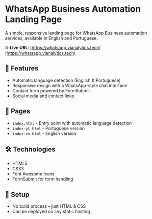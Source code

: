 # WhatsApp Business Automation Landing Page

A simple, responsive landing page for WhatsApp Business automation services, available in English and Portuguese.

🌐 **Live URL**: [https://whatsapp.vianalytics.tech](https://whatsapp.vianalytics.tech)

## 🌟 Features

- Automatic language detection (English & Portuguese)
- Responsive design with a WhatsApp-style chat interface
- Contact form powered by FormSubmit
- Social media and contact links

## 📄 Pages

- `index.html` - Entry point with automatic language detection
- `index-pt.html` - Portuguese version
- `index-en.html` - English version

## 🛠 Technologies

- HTML5
- CSS3
- Font Awesome Icons
- FormSubmit for form handling

## 🔧 Setup

- No build process – just HTML & CSS
- Can be deployed on any static hosting
